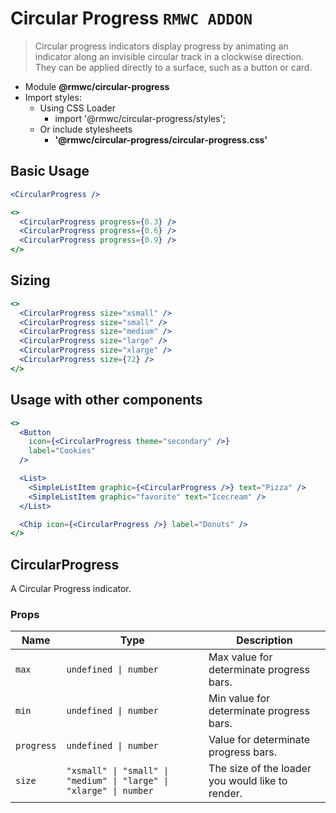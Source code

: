 # Circular Progress `RMWC ADDON`

> Circular progress indicators display progress by animating an indicator along an invisible circular track in a clockwise direction. They can be applied directly to a surface, such as a button or card.

- Module **@rmwc/circular-progress**
- Import styles:
  - Using CSS Loader
    - import '@rmwc/circular-progress/styles';
  - Or include stylesheets
    - **'@rmwc/circular-progress/circular-progress.css'**


## Basic Usage

```jsx
<CircularProgress />
```

```jsx
<>
  <CircularProgress progress={0.3} />
  <CircularProgress progress={0.6} />
  <CircularProgress progress={0.9} />
</>
```

## Sizing

```jsx
<>
  <CircularProgress size="xsmall" />
  <CircularProgress size="small" />
  <CircularProgress size="medium" />
  <CircularProgress size="large" />
  <CircularProgress size="xlarge" />
  <CircularProgress size={72} />
</>
```

## Usage with other components

```jsx
<>
  <Button
    icon={<CircularProgress theme="secondary" />}
    label="Cookies"
  />

  <List>
    <SimpleListItem graphic={<CircularProgress />} text="Pizza" />
    <SimpleListItem graphic="favorite" text="Icecream" />
  </List>

  <Chip icon={<CircularProgress />} label="Donuts" />
</>
```

## CircularProgress
A Circular Progress indicator.

### Props

| Name | Type | Description |
|------|------|-------------|
| `max` | `undefined \| number` | Max value for determinate progress bars. |
| `min` | `undefined \| number` | Min value for determinate progress bars. |
| `progress` | `undefined \| number` | Value for determinate progress bars. |
| `size` | `"xsmall" \| "small" \| "medium" \| "large" \| "xlarge" \| number` | The size of the loader you would like to render. |


